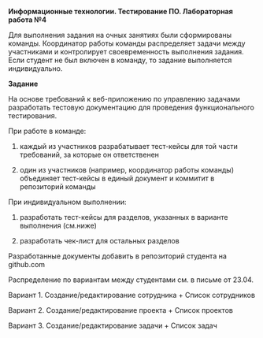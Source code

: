 **Информационные технологии. Тестирование ПО. Лабораторная работа №4**

Для выполнения задания на очных занятиях были сформированы команды. Координатор работы команды распределяет задачи между участниками и контролирует своевременность выполнения задания.  
Если студент не был включен в команду, то задание выполняется индивидуально.

**Задание**

На основе требований к веб-приложению по управлению задачами разработать тестовую документацию для проведения функционального тестирования.

При работе в команде:

1. каждый из участников разрабатывает тест-кейсы для той части требований, за которые он ответственен

2. один из участников (например, координатор работы команды) объединяет тест-кейсы в единый документ и коммитит в репозиторий команды 


При индивидуальном выполнении:

1. разработать тест-кейсы для разделов, указанных в варианте выполнения (см.ниже) 

2. разработать чек-лист для остальных разделов

Разработанные документы добавить в репозиторий студента на github.com


Распределение по вариантам между студентами см. в письме от 23.04.

Вариант 1. Создание/редактирование сотрудника + Список сотрудников

Вариант 2. Создание/редактирование проекта + Список проектов

Вариант 3. Создание/редактирование задачи + Список задач 
